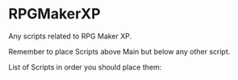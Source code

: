 # RPGMakerXP
Any scripts related to RPG Maker XP.


Remember to place Scripts above Main but below any other script.

List of Scripts in order you should place them:
